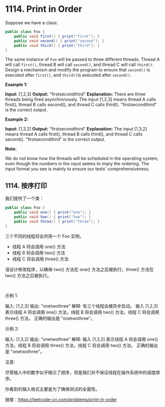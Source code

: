 # 1114. Print in Order

Suppose we have a class:

```java
public class Foo {
    public void first() { print("first"); }
    public void second() { print("second"); }
    public void third() { print("third"); }
}
```


The same instance of `Foo` will be passed to three different threads. Thread A will call `first()`, thread B will call `second()`, and thread C will call `third()`. Design a mechanism and modify the program to ensure that `second()` is executed after `first()`, and `third()`is executed after `second()`.

**Example 1:**

**Input:** [1,2,3]
**Output:** "firstsecondthird"
**Explanation:** There are three threads being fired asynchronously. The input [1,2,3] means thread A calls first(), thread B calls second(), and thread C calls third(). "firstsecondthird" is the correct output.


**Example 2:**

**Input:** [1,3,2]
**Output:** "firstsecondthird"
**Explanation:** The input [1,3,2] means thread A calls first(), thread B calls third(), and thread C calls second(). "firstsecondthird" is the correct output.

**Note:**

We do not know how the threads will be scheduled in the operating system, even though the numbers in the input seems to imply the ordering. The input format you see is mainly to ensure our tests' comprehensiveness.

## 1114. 按序打印

我们提供了一个类：

```java
public class Foo {
    public void one() { print("one"); }
    public void two() { print("two"); }
    public void three() { print("three"); }
}
```

三个不同的线程将会共用一个 Foo 实例。

* 线程 A 将会调用 one() 方法
* 线程 B 将会调用 two() 方法
* 线程 C 将会调用 three() 方法

请设计修改程序，以确保 two() 方法在 one() 方法之后被执行，three() 方法在 two() 方法之后被执行。

 

示例 1:

输入: [1,2,3]
输出: "onetwothree"
解释: 
有三个线程会被异步启动。
输入 [1,2,3] 表示线程 A 将会调用 one() 方法，线程 B 将会调用 two() 方法，线程 C 将会调用 three() 方法。
正确的输出是 "onetwothree"。

示例 2:

输入: [1,3,2]
输出: "onetwothree"
解释: 
输入 [1,3,2] 表示线程 A 将会调用 one() 方法，线程 B 将会调用 three() 方法，线程 C 将会调用 two() 方法。
正确的输出是 "onetwothree"。
 

注意:

尽管输入中的数字似乎暗示了顺序，但是我们并不保证线程在操作系统中的调度顺序。

你看到的输入格式主要是为了确保测试的全面性。

链接：https://leetcode-cn.com/problems/print-in-order
